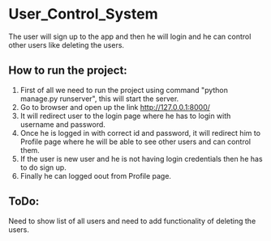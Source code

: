 # User_Control_System
The user will sign up to the app and then he will login and he can control other users like deleting the users.

## How to run the project:
1. First of all we need to run the project using command "python manage.py runserver", this will start the server.
2. Go to browser and open up the link http://127.0.0.1:8000/
3. It will redirect user to the login page where he has to login with username and password.
4. Once he is logged in with correct id and password, it will redirect him to Profile page where he will be able to see other users and        can control them.
5. If the user is new user and he is not having login credentials then he has to do sign up.
6. Finally he can logged oout from Profile page.

## ToDo:
Need to show list of all users and need to add functionality of deleting the users.
